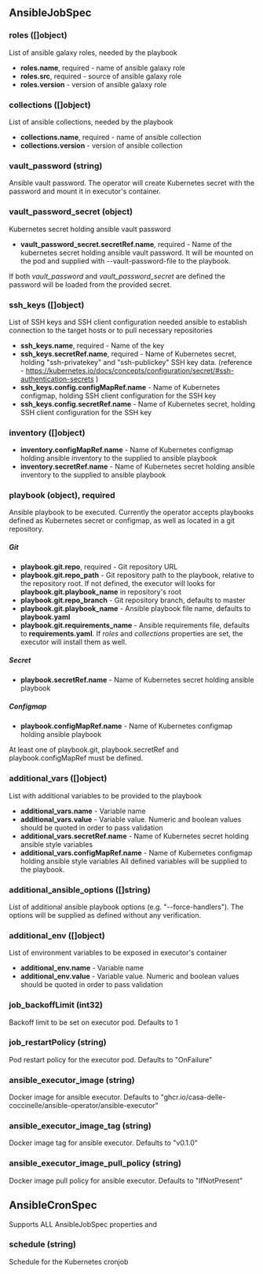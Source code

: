 ## AnsibleJobSpec
### roles ([]object)
List of ansible galaxy roles, needed by the playbook
- **roles.name**, required - name of ansible galaxy role
- **roles.src**, required - source of ansible galaxy role
- **roles.version** - version of ansible galaxy role
### collections ([]object)
List of ansible collections, needed by the playbook
- **collections.name**, required - name of ansible collection
- **collections.version** - version of ansible collection
### vault_password (string)
Ansible vault password. The operator will create Kubernetes secret with the password and mount it in executor's container.
### vault_password_secret (object)
Kubernetes secret holding ansible vault password
- **vault_password_secret.secretRef.name**, required - Name of the kubernetes secret holding ansible vault password. It will be mounted on the pod and supplied with --vault-password-file to the playbook.

If both *vault_password* and *vault_password_secret* are defined the password will be loaded from the provided secret.
### ssh_keys ([]object)
List of SSH keys and SSH client configuration needed ansible to establish connection to the target hosts or to pull necessary repositories
- **ssh_keys.name**, required - Name of the key
- **ssh_keys.secretRef.name**, required - Name of Kubernetes secret, holding "ssh-privatekey" and "ssh-publickey" SSH key data. (reference - https://kubernetes.io/docs/concepts/configuration/secret/#ssh-authentication-secrets )
- **ssh_keys.config.configMapRef.name** - Name of Kubernetes configmap, holding SSH client configuration for the SSH key
- **ssh_keys.config.secretRef.name** - Name of Kubernetes secret, holding SSH client configuration for the SSH key
### inventory ([]object)
- **inventory.configMapRef.name** - Name of Kubernetes configmap holding ansible inventory to the supplied to ansible playbook
- **inventory.secretRef.name** - Name of Kubernetes secret holding ansible inventory to the supplied to ansible playbook
### playbook (object), required
Ansible playbook to be executed. Currently the operator accepts playbooks defined as Kubernetes secret or configmap, as well as located in a git repository.
##### Git
- **playbook.git.repo**, required - Git repository URL
- **playbook.git.repo_path** - Git repository path to the playbook, relative to the repository root. If not defined, the executor will looks for **playbook.git.playbook_name** in repository's root
- **playbook.git.repo_branch** - Git repository branch, defaults to master
- **playbook.git.playbook_name** - Ansible playbook file name, defaults to **playbook.yaml**
- **playbook.git.requirements_name** - Ansible requirements file, defaults to **requirements.yaml**. If *roles* and *collections* properties are set, the executor will install them as well.
##### Secret
- **playbook.secretRef.name** - Name of Kubernetes secret holding ansible playbook
##### Configmap
- **playbook.configMapRef.name** - Name of Kubernetes configmap holding ansible playbook

At least one of playbook.git, playbook.secretRef and playbook.configMapRef must be defined.
### additional_vars ([]object)
List with additional variables to be provided to the playbook
- **additional_vars.name** - Variable name
- **additional_vars.value** - Variable value. Numeric and boolean values should be quoted in order to pass validation
- **additional_vars.secretRef.name** - Name of Kubernetes secret holding ansible style variables
- **additional_vars.configMapRef.name** - Name of Kubernetes configmap holding ansible style variables
All defined variables will be supplied to the playbook.
### additional_ansible_options ([]string)
List of additional ansible playbook options (e.g. "--force-handlers"). The options will be supplied as defined without any verification.
### additional_env ([]object)
List of environment variables to be exposed in executor's container
- **additional_env.name** - Variable name
- **additional_env.value** - Variable value. Numeric and boolean values should be quoted in order to pass validation
### job_backoffLimit (int32)
Backoff limit to be set on executor pod. Defaults to 1
### job_restartPolicy (string)
Pod restart policy for the executor pod. Defaults to "OnFailure"
### ansible_executor_image (string)
Docker image for ansible executor. Defaults to "ghcr.io/casa-delle-coccinelle/ansible-operator/ansible-executor"
### ansible_executor_image_tag (string)
Docker image tag for ansible executor. Defaults to "v0.1.0"
### ansible_executor_image_pull_policy (string)
Docker image pull policy for ansible executor. Defaults to "IfNotPresent"

## AnsibleCronSpec
Supports ALL AnsibleJobSpec properties and
### schedule (string)
Schedule for the Kubernetes cronjob
